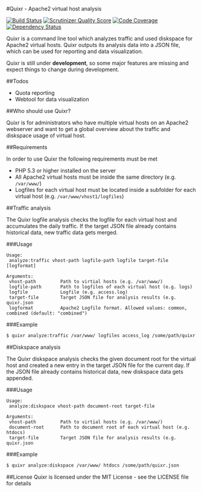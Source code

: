 #Quixr - Apache2 virtual host analysis

[![Build Status](https://travis-ci.org/derhansen/quixr.png?branch=develop)](https://travis-ci.org/derhansen/quixr)
[![Scrutinizer Quality Score](https://scrutinizer-ci.com/g/derhansen/quixr/badges/quality-score.png?s=11465c0dd3d311aee21755773ce8d6cdee6b6a6f)](https://scrutinizer-ci.com/g/derhansen/quixr/)
[![Code Coverage](https://scrutinizer-ci.com/g/derhansen/quixr/badges/coverage.png?s=25346efac4d6a7dd41a73e3745027229becdd797)](https://scrutinizer-ci.com/g/derhansen/quixr/)
[![Dependency Status](https://www.versioneye.com/user/projects/53098aa5ec1375991b000016/badge.png)](https://www.versioneye.com/user/projects/53098aa5ec1375991b000016)

Quixr is a command line tool which analyzes traffic and used diskspace for Apache2 virtual hosts. Quixr outputs its
analysis data into a JSON file, which can be used for reporting and data visualization.

Quixr is still under **development**, so some major features are missing and expect things to change during development.

##Todos

* Quota reporting
* Webtool for data visualization

##Who should use Quixr?

Quixr is for administrators who have multiple virtual hosts on an Apache2 webserver and want to get a global overview
about the traffic and diskspace usage of virtual host.

##Requirements

In order to use Quixr the following requirements must be met

* PHP 5.3 or higher installed on the server
* All Apache2 virtual hosts must be inside the same directory (e.g. `/var/www/`)
* Logfiles for each virtual host must be located inside a subfolder for each virtual host (e.g. `/var/www/vhost1/logfiles`)

##Traffic analysis

The Quixr logfile analysis checks the logfile for each virtual host and accumulates the daily traffic. If the target
JSON file already contains historical data, new traffic data gets merged.

###Usage

```
Usage:
 analyze:traffic vhost-path logfile-path logfile target-file [logformat]

Arguments:
 vhost-path         Path to virtial hosts (e.g. /var/www/)
 logfile-path       Path to logfiles of each virtual host (e.g. logs)
 logfile            Logfile (e.g. access.log)
 target-file        Target JSON file for analysis results (e.g. quixr.json
 logformat          Apache2 Logfile format. Allowed values: common, combined (default: "combined")
```

###Example

``` sh
$ quixr analyze:traffic /var/www/ logfiles access_log /some/path/quixr.json common
```

##Diskspace analysis

The Quixr diskspace analysis checks the given document root for the virtual host and created a new entry in the target
JSON file for the current day. If the JSON file already contains historical data, new diskspace data gets appended.

###Usage

```
Usage:
 analyze:diskspace vhost-path document-root target-file

Arguments:
 vhost-path         Path to virtial hosts (e.g. /var/www/)
 document-root      Path to document root of each virtual host (e.g. htdocs)
 target-file        Target JSON file for analysis results (e.g. quixr.json
```

###Example

``` sh
$ quixr analyze:diskspace /var/www/ htdocs /some/path/quixr.json
```

##License
Quixr is licensed under the MIT License - see the LICENSE file for details
